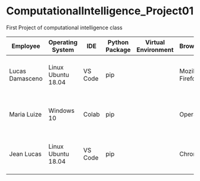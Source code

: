 # ComputationalIntelligence_Project01
First Project of computational intelligence class

| Employee       | Operating System | IDE     | Python Package | Virtual Environment | Browser | CPU                   | RAM   | GPU                          |
| -------------- | ---------------- | ------- | -------------- | ------------------- | ------- | --------------------- | ----- | ---------------------------- |
| Lucas Damasceno   | Linux Ubuntu 18.04     | VS Code | pip            |                     | Mozilla Firefox  | 2,5 GHz Intel Core i5 | 8 GB | Intel HD Graphics 620           |
| Maria Luize | Windows 10     | Colab | pip            |                     | Opera  | 2,5 GHz Intel Core i5 | 12 GB  | Intel HD Graphics 620 |
| Jean Lucas | Linux Ubuntu 18.04     | VS Code | pip            |                     | Chrome  | 1,6 GHz Intel Core i5 | 6 GB  | Geforce GT 720M 2GB |
